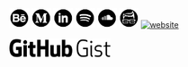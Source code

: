 <a href="https://www.behance.net/fernandocelmer" target="_blank">
	<img src="https://github.com/FernandoCelmer/FernandoCelmer/blob/master/img/icons/icon-behance.png" alt="behance" class="w3-hover-opacity" width="35" height="35"></a>
	
<a href="https://medium.com/@fernandocelmer" target="_blank">
	<img src="https://github.com/FernandoCelmer/FernandoCelmer/blob/master/img/icons/icon-medium.png" alt="medium" class="w3-hover-opacity" width="35" height="35"></a>
	
<a href="https://www.linkedin.com/in/fernando-celmer/" target="_blank">
	<img src="https://github.com/FernandoCelmer/FernandoCelmer/blob/master/img/icons/icon-linkedin.png" alt="linkedin" class="w3-hover-opacity" width="35" height="35"></a>
	
<a href="https://soundcloud.com/fernandocelmer/tracks" target="_blank">
	<img src="https://github.com/FernandoCelmer/FernandoCelmer/blob/master/img/icons/icon-spotify.png" alt="soundcloud" class="w3-hover-opacity" width="35" height="35"></a>
	
<a href="http://www.fernandocelmer.com/img/icons/icon-soundcloud.png" target="_blank">
	<img src="https://github.com/FernandoCelmer/FernandoCelmer/blob/master/img/icons/icon-soundcloud.png" alt="soundcloud" class="w3-hover-opacity" width="35" height="35"></a>
	
<a href="http://www.fernandocelmer.com" target="_blank">
	<img src="https://github.com/FernandoCelmer/FernandoCelmer/blob/master/img/icons/icon-fernando.png" alt="website" class="w3-hover-opacity" width="35" height="35"></a>
	
<a href="https://www.amazon.com.br/hz/wishlist/ls/3CELRK9GZN2Q2" target="_blank">
	<img src="https://fernandocelmer.com/img/icons/icon-amazon.png" alt="website" class="w3-hover-opacity" width="35" height="35">
</a>
	
<br>
<br>
<a href="https://gist.github.com/FernandoCelmer">
<img style="-webkit-user-select: none;margin: auto;" src="https://github.com/FernandoCelmer/FernandoCelmer/blob/master/img/fernando-celmer-github-gist.png" width="180" height="33"></a>
<br>
<br>
